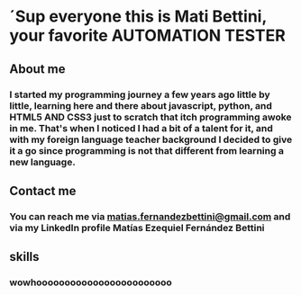 # ´Sup everyone this is Mati Bettini, your favorite AUTOMATION TESTER

## About me 
### I started my programming journey a few years ago little by little, learning here and there about javascript, python, and  HTML5 AND CSS3 just to scratch that itch programming awoke in me. That's when I noticed I had a bit of a talent for it, and with my foreign language teacher background I decided to give it a go since programming is not that different from learning a new language.
## Contact me
### You can reach me via matias.fernandezbettini@gmail.com and via my LinkedIn profile Matías Ezequiel Fernández Bettini 
## skills
### wowhoooooooooooooooooooooooo